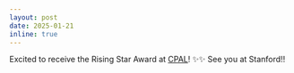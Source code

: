 ```yaml
---
layout: post
date: 2025-01-21
inline: true
---
```


Excited to receive the Rising Star Award at <a href="https://cpal.cc/" target="blank">CPAL</a>! :sparkles::sparkles: See you at Stanford!! 


